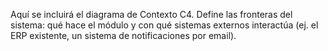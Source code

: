 Aquí se incluirá el diagrama de Contexto C4. Define las fronteras del sistema: qué hace el módulo y con qué sistemas externos interactúa (ej. el ERP existente, un sistema de notificaciones por email).
